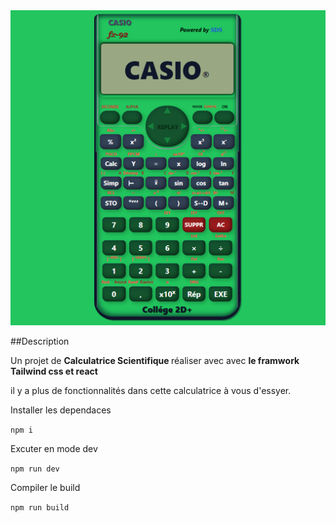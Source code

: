 <img src='./public/logo512.png'>

##Description

Un projet de <strong>Calculatrice Scientifique </strong>réaliser avec avec <strong>le framwork Tailwind css et react</strong>

il y a plus de fonctionnalités dans cette calculatrice à vous d'essyer.

Installer les dependaces

`npm i`

Excuter en mode dev

`npm run dev`

Compiler le build

`npm run build`
